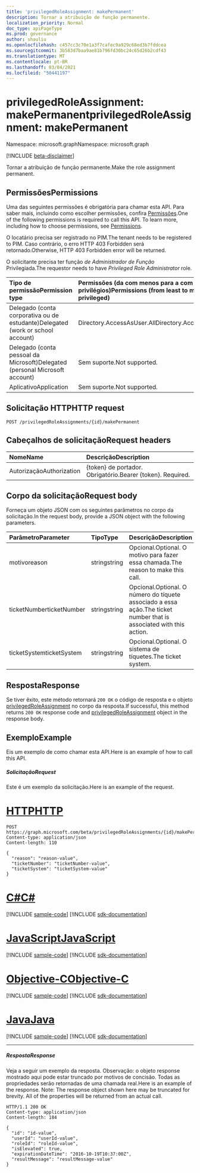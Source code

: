 ```yaml
---
title: 'privilegedRoleAssignment: makePermanent'
description: Tornar a atribuição de função permanente.
localization_priority: Normal
doc_type: apiPageType
ms.prod: governance
author: shauliu
ms.openlocfilehash: c457cc3c70e1a3f7cafec9a929c68ed3b7fddcea
ms.sourcegitcommit: 3b583d7baa9ae81b796fd30bc24c65d26b2cdf43
ms.translationtype: MT
ms.contentlocale: pt-BR
ms.lasthandoff: 03/04/2021
ms.locfileid: "50441197"
---
```

# <a name="privilegedroleassignment-makepermanent"></a><span data-ttu-id="eb2b2-103">privilegedRoleAssignment: makePermanent</span><span class="sxs-lookup"><span data-stu-id="eb2b2-103">privilegedRoleAssignment: makePermanent</span></span>

<span data-ttu-id="eb2b2-104">Namespace: microsoft.graph</span><span class="sxs-lookup"><span data-stu-id="eb2b2-104">Namespace: microsoft.graph</span></span>

[!INCLUDE [beta-disclaimer](../../includes/beta-disclaimer.md)]

<span data-ttu-id="eb2b2-105">Tornar a atribuição de função permanente.</span><span class="sxs-lookup"><span data-stu-id="eb2b2-105">Make the role assignment permanent.</span></span>

## <a name="permissions"></a><span data-ttu-id="eb2b2-106">Permissões</span><span class="sxs-lookup"><span data-stu-id="eb2b2-106">Permissions</span></span>
<span data-ttu-id="eb2b2-p101">Uma das seguintes permissões é obrigatória para chamar esta API. Para saber mais, incluindo como escolher permissões, confira [Permissões](/graph/permissions-reference).</span><span class="sxs-lookup"><span data-stu-id="eb2b2-p101">One of the following permissions is required to call this API. To learn more, including how to choose permissions, see [Permissions](/graph/permissions-reference).</span></span>

<span data-ttu-id="eb2b2-109">O locatário precisa ser registrado no PIM.</span><span class="sxs-lookup"><span data-stu-id="eb2b2-109">The tenant needs to be registered to PIM.</span></span> <span data-ttu-id="eb2b2-110">Caso contrário, o erro HTTP 403 Forbidden será retornado.</span><span class="sxs-lookup"><span data-stu-id="eb2b2-110">Otherwise, HTTP 403 Forbidden error will be returned.</span></span>

<span data-ttu-id="eb2b2-111">O solicitante precisa ter função _de Administrador de Função_ Privilegiada.</span><span class="sxs-lookup"><span data-stu-id="eb2b2-111">The requestor needs to have _Privileged Role Administrator_ role.</span></span> 

|<span data-ttu-id="eb2b2-112">Tipo de permissão</span><span class="sxs-lookup"><span data-stu-id="eb2b2-112">Permission type</span></span>      | <span data-ttu-id="eb2b2-113">Permissões (da com menos para a com mais privilégios)</span><span class="sxs-lookup"><span data-stu-id="eb2b2-113">Permissions (from least to most privileged)</span></span>              |
|:--------------------|:---------------------------------------------------------|
|<span data-ttu-id="eb2b2-114">Delegado (conta corporativa ou de estudante)</span><span class="sxs-lookup"><span data-stu-id="eb2b2-114">Delegated (work or school account)</span></span> | <span data-ttu-id="eb2b2-115">Directory.AccessAsUser.All</span><span class="sxs-lookup"><span data-stu-id="eb2b2-115">Directory.AccessAsUser.All</span></span>    |
|<span data-ttu-id="eb2b2-116">Delegado (conta pessoal da Microsoft)</span><span class="sxs-lookup"><span data-stu-id="eb2b2-116">Delegated (personal Microsoft account)</span></span> | <span data-ttu-id="eb2b2-117">Sem suporte.</span><span class="sxs-lookup"><span data-stu-id="eb2b2-117">Not supported.</span></span>    |
|<span data-ttu-id="eb2b2-118">Aplicativo</span><span class="sxs-lookup"><span data-stu-id="eb2b2-118">Application</span></span> | <span data-ttu-id="eb2b2-119">Sem suporte.</span><span class="sxs-lookup"><span data-stu-id="eb2b2-119">Not supported.</span></span> |

## <a name="http-request"></a><span data-ttu-id="eb2b2-120">Solicitação HTTP</span><span class="sxs-lookup"><span data-stu-id="eb2b2-120">HTTP request</span></span>
<!-- { "blockType": "ignored" } -->
```http
POST /privilegedRoleAssignments/{id}/makePermanent
```
## <a name="request-headers"></a><span data-ttu-id="eb2b2-121">Cabeçalhos de solicitação</span><span class="sxs-lookup"><span data-stu-id="eb2b2-121">Request headers</span></span>
| <span data-ttu-id="eb2b2-122">Nome</span><span class="sxs-lookup"><span data-stu-id="eb2b2-122">Name</span></span>       | <span data-ttu-id="eb2b2-123">Descrição</span><span class="sxs-lookup"><span data-stu-id="eb2b2-123">Description</span></span>|
|:---------------|:----------|
| <span data-ttu-id="eb2b2-124">Autorização</span><span class="sxs-lookup"><span data-stu-id="eb2b2-124">Authorization</span></span>  | <span data-ttu-id="eb2b2-p103">{token} de portador. Obrigatório.</span><span class="sxs-lookup"><span data-stu-id="eb2b2-p103">Bearer {token}. Required.</span></span> |

## <a name="request-body"></a><span data-ttu-id="eb2b2-127">Corpo da solicitação</span><span class="sxs-lookup"><span data-stu-id="eb2b2-127">Request body</span></span>
<span data-ttu-id="eb2b2-128">Forneça um objeto JSON com os seguintes parâmetros no corpo da solicitação.</span><span class="sxs-lookup"><span data-stu-id="eb2b2-128">In the request body, provide a JSON object with the following parameters.</span></span>

| <span data-ttu-id="eb2b2-129">Parâmetro</span><span class="sxs-lookup"><span data-stu-id="eb2b2-129">Parameter</span></span>    | <span data-ttu-id="eb2b2-130">Tipo</span><span class="sxs-lookup"><span data-stu-id="eb2b2-130">Type</span></span>   |<span data-ttu-id="eb2b2-131">Descrição</span><span class="sxs-lookup"><span data-stu-id="eb2b2-131">Description</span></span>|
|:---------------|:--------|:----------|
|<span data-ttu-id="eb2b2-132">motivo</span><span class="sxs-lookup"><span data-stu-id="eb2b2-132">reason</span></span>|<span data-ttu-id="eb2b2-133">string</span><span class="sxs-lookup"><span data-stu-id="eb2b2-133">string</span></span>|<span data-ttu-id="eb2b2-134">Opcional.</span><span class="sxs-lookup"><span data-stu-id="eb2b2-134">Optional.</span></span> <span data-ttu-id="eb2b2-135">O motivo para fazer essa chamada.</span><span class="sxs-lookup"><span data-stu-id="eb2b2-135">The reason to make this call.</span></span>|
|<span data-ttu-id="eb2b2-136">ticketNumber</span><span class="sxs-lookup"><span data-stu-id="eb2b2-136">ticketNumber</span></span>|<span data-ttu-id="eb2b2-137">string</span><span class="sxs-lookup"><span data-stu-id="eb2b2-137">string</span></span>|<span data-ttu-id="eb2b2-138">Opcional.</span><span class="sxs-lookup"><span data-stu-id="eb2b2-138">Optional.</span></span> <span data-ttu-id="eb2b2-139">O número do tíquete associado a essa ação.</span><span class="sxs-lookup"><span data-stu-id="eb2b2-139">The ticket number that is associated with this action.</span></span>|
|<span data-ttu-id="eb2b2-140">ticketSystem</span><span class="sxs-lookup"><span data-stu-id="eb2b2-140">ticketSystem</span></span>|<span data-ttu-id="eb2b2-141">string</span><span class="sxs-lookup"><span data-stu-id="eb2b2-141">string</span></span>|<span data-ttu-id="eb2b2-142">Opcional.</span><span class="sxs-lookup"><span data-stu-id="eb2b2-142">Optional.</span></span> <span data-ttu-id="eb2b2-143">O sistema de tíquetes.</span><span class="sxs-lookup"><span data-stu-id="eb2b2-143">The ticket system.</span></span>|

## <a name="response"></a><span data-ttu-id="eb2b2-144">Resposta</span><span class="sxs-lookup"><span data-stu-id="eb2b2-144">Response</span></span>

<span data-ttu-id="eb2b2-145">Se tiver êxito, este método retornará `200 OK` o código de resposta e o objeto [privilegedRoleAssignment](../resources/privilegedroleassignment.md) no corpo da resposta.</span><span class="sxs-lookup"><span data-stu-id="eb2b2-145">If successful, this method returns `200 OK` response code and [privilegedRoleAssignment](../resources/privilegedroleassignment.md) object in the response body.</span></span>

## <a name="example"></a><span data-ttu-id="eb2b2-146">Exemplo</span><span class="sxs-lookup"><span data-stu-id="eb2b2-146">Example</span></span>
<span data-ttu-id="eb2b2-147">Eis um exemplo de como chamar esta API.</span><span class="sxs-lookup"><span data-stu-id="eb2b2-147">Here is an example of how to call this API.</span></span>
##### <a name="request"></a><span data-ttu-id="eb2b2-148">Solicitação</span><span class="sxs-lookup"><span data-stu-id="eb2b2-148">Request</span></span>
<span data-ttu-id="eb2b2-149">Este é um exemplo da solicitação.</span><span class="sxs-lookup"><span data-stu-id="eb2b2-149">Here is an example of the request.</span></span>

# <a name="http"></a>[<span data-ttu-id="eb2b2-150">HTTP</span><span class="sxs-lookup"><span data-stu-id="eb2b2-150">HTTP</span></span>](#tab/http)
<!-- {
  "blockType": "request",
  "name": "privilegedroleassignment_makepermanent"
}-->
```http
POST https://graph.microsoft.com/beta/privilegedRoleAssignments/{id}/makePermanent
Content-type: application/json
Content-length: 110

{
  "reason": "reason-value",
  "ticketNumber": "ticketNumber-value",
  "ticketSystem": "ticketSystem-value"
}
```
# <a name="c"></a>[<span data-ttu-id="eb2b2-151">C#</span><span class="sxs-lookup"><span data-stu-id="eb2b2-151">C#</span></span>](#tab/csharp)
[!INCLUDE [sample-code](../includes/snippets/csharp/privilegedroleassignment-makepermanent-csharp-snippets.md)]
[!INCLUDE [sdk-documentation](../includes/snippets/snippets-sdk-documentation-link.md)]

# <a name="javascript"></a>[<span data-ttu-id="eb2b2-152">JavaScript</span><span class="sxs-lookup"><span data-stu-id="eb2b2-152">JavaScript</span></span>](#tab/javascript)
[!INCLUDE [sample-code](../includes/snippets/javascript/privilegedroleassignment-makepermanent-javascript-snippets.md)]
[!INCLUDE [sdk-documentation](../includes/snippets/snippets-sdk-documentation-link.md)]

# <a name="objective-c"></a>[<span data-ttu-id="eb2b2-153">Objective-C</span><span class="sxs-lookup"><span data-stu-id="eb2b2-153">Objective-C</span></span>](#tab/objc)
[!INCLUDE [sample-code](../includes/snippets/objc/privilegedroleassignment-makepermanent-objc-snippets.md)]
[!INCLUDE [sdk-documentation](../includes/snippets/snippets-sdk-documentation-link.md)]

# <a name="java"></a>[<span data-ttu-id="eb2b2-154">Java</span><span class="sxs-lookup"><span data-stu-id="eb2b2-154">Java</span></span>](#tab/java)
[!INCLUDE [sample-code](../includes/snippets/java/privilegedroleassignment-makepermanent-java-snippets.md)]
[!INCLUDE [sdk-documentation](../includes/snippets/snippets-sdk-documentation-link.md)]

---


##### <a name="response"></a><span data-ttu-id="eb2b2-155">Resposta</span><span class="sxs-lookup"><span data-stu-id="eb2b2-155">Response</span></span>
<span data-ttu-id="eb2b2-p107">Veja a seguir um exemplo da resposta. Observação: o objeto response mostrado aqui pode estar truncado por motivos de concisão. Todas as propriedades serão retornadas de uma chamada real.</span><span class="sxs-lookup"><span data-stu-id="eb2b2-p107">Here is an example of the response. Note: The response object shown here may be truncated for brevity. All of the properties will be returned from an actual call.</span></span>
<!-- {
  "blockType": "response",
  "truncated": true,
  "@odata.type": "microsoft.graph.privilegedRoleAssignment"
} -->
```http
HTTP/1.1 200 OK
Content-type: application/json
Content-length: 184

{
  "id": "id-value",
  "userId": "userId-value",
  "roleId": "roleId-value",
  "isElevated": true,
  "expirationDateTime": "2016-10-19T10:37:00Z",
  "resultMessage": "resultMessage-value"
}
```

<!-- uuid: 8fcb5dbc-d5aa-4681-8e31-b001d5168d79
2015-10-25 14:57:30 UTC -->
<!--
{
  "type": "#page.annotation",
  "description": "privilegedRoleAssignment: makePermanent",
  "keywords": "",
  "section": "documentation",
  "tocPath": "",
  "suppressions": [
  ]
}
-->


